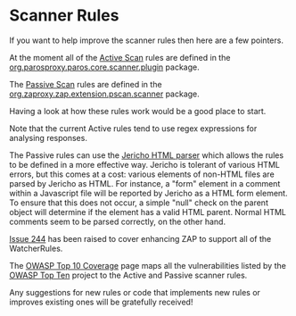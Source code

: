 # Scanner Rules

If you want to help improve the scanner rules then here are a few pointers.

At the moment all of the [Active Scan](https://github.com/zaproxy/zap-core-help/wiki/HelpStartConceptsAscan) rules are defined in the [org.parosproxy.paros.core.scanner.plugin](http://code.google.com/p/zaproxy/source/browse/#svn/trunk/src/org/parosproxy/paros/core/scanner/plugin) package.

The [Passive Scan](https://github.com/zaproxy/zap-core-help/wiki/HelpStartConceptsPscan) rules are defined in the [org.zaproxy.zap.extension.pscan.scanner](http://code.google.com/p/zaproxy/source/browse/#svn%2Ftrunk%2Fsrc%2Forg%2Fzaproxy%2Fzap%2Fextension%2Fpscan%2Fscanner) package.

Having a look at how these rules work would be a good place to start.

Note that the current Active rules tend to use regex expressions for analysing responses.

The Passive rules can use the [Jericho HTML parser](http://jericho.htmlparser.net/) which allows the rules to be defined in a more effective way. Jericho is tolerant of various HTML errors, but this comes at a cost: various elements of non-HTML files are parsed by Jericho as HTML.  For instance, a "form" element in a comment within a Javascript file will be reported by Jericho as a HTML form element.  To ensure that this does not occur, a simple "null" check on the parent object will determine if the element has a valid HTML parent.  Normal HTML comments seem to be parsed correctly, on the other hand.

[Issue 244](https://github.com/zaproxy/zaproxy/issues/244) has been raised to cover enhancing ZAP to support all of the WatcherRules.

The [OWASP Top 10 Coverage](OWASPTop10RisksCoverage) page maps all the vulnerabilities listed by the [OWASP Top Ten](https://www.owasp.org/index.php/Category:OWASP_Top_Ten_Project) project to the Active and Passive scanner rules.

Any suggestions for new rules or code that implements new rules or improves existing ones will be gratefully received!
